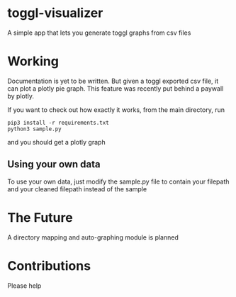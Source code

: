 # toggl-visualizer
A simple app that lets you generate toggl graphs from csv files



# Working
Documentation is yet to be written. But given a toggl exported csv file, it can plot a plotly pie graph. This feature was recently put behind a paywall by plotly.

If you want to check out how exactly it works, from the main directory, run 

```
pip3 install -r requirements.txt
python3 sample.py
```

and you should get a plotly graph


## Using your own data
To use your own data, just modify the sample.py file to contain your filepath and your cleaned filepath instead of the sample


# The Future

A directory mapping and auto-graphing module is planned


# Contributions

Please help 
